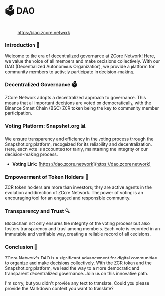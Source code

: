 # 🗳️ DAO

<figure><img src="../.gitbook/assets/Captura de Tela 2023-12-14 às 13.48.34.png" alt=""><figcaption><p><a href="https://dao.zcore.network/#/">https://dao.zcore.network</a></p></figcaption></figure>

### Introduction 🎉

Welcome to the era of decentralized governance at ZCore Network! Here, we value the voice of all members and make decisions collectively. With our DAO (Decentralized Autonomous Organization), we provide a platform for community members to actively participate in decision-making.

### Decentralized Governance 🗳️

ZCore Network adopts a decentralized approach to governance. This means that all important decisions are voted on democratically, with the Binance Smart Chain (BSC) ZCR token being the key to community member participation.

### Voting Platform: Snapshot.org 📊

We ensure transparency and efficiency in the voting process through the Snapshot.org platform, recognized for its reliability and decentralization. Here, each vote is accounted for fairly, maintaining the integrity of our decision-making process.

* **Voting Link:** [https://dao.zcore.network](https://dao.zcore.network)

### Empowerment of Token Holders 💪

ZCR token holders are more than investors; they are active agents in the evolution and direction of ZCore Network. The power of voting is an encouraging tool for an engaged and responsible community.

### Transparency and Trust 🔍

Blockchain not only ensures the integrity of the voting process but also fosters transparency and trust among members. Each vote is recorded in an immutable and verifiable way, creating a reliable record of all decisions.

### Conclusion 🌟

ZCore Network's DAO is a significant advancement for digital communities to organize and make decisions collectively. With the ZCR token and the Snapshot.org platform, we lead the way to a more democratic and transparent decentralized governance. Join us on this innovative path.

I'm sorry, but you didn't provide any text to translate. Could you please provide the Markdown content you want to translate?
